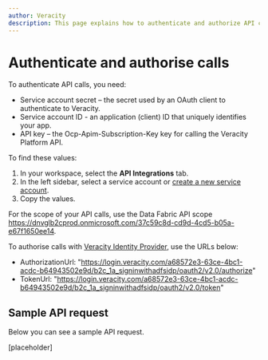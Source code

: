 ```yaml
---
author: Veracity
description: This page explains how to authenticate and authorize API calls for Data Workbench.
---
```

# Authenticate and authorise calls
To authenticate API calls, you need:
* Service account secret – the secret used by an OAuth client to authenticate to Veracity. 
* Service account ID - an application (client) ID that uniquely identifies your app.
* API key – the Ocp-Apim-Subscription-Key key for calling the Veracity Platform API.

To find these values:
1. In your workspace, select the **API Integrations** tab.
2. In the left sidebar, select a service account or [create a new service account](apiintegrations.md).
3. Copy the values.

For the scope of your API calls, use the Data Fabric API scope https://dnvglb2cprod.onmicrosoft.com/37c59c8d-cd9d-4cd5-b05a-e67f1650ee14.

To authorise calls with [Veracity Identity Provider](https://developer.veracity.com/docs/section/identity/identity), use the URLs below:
* AuthorizationUrl: "https://login.veracity.com/a68572e3-63ce-4bc1-acdc-b64943502e9d/b2c_1a_signinwithadfsidp/oauth2/v2.0/authorize"
* TokenUrl: "https://login.veracity.com/a68572e3-63ce-4bc1-acdc-b64943502e9d/b2c_1a_signinwithadfsidp/oauth2/v2.0/token"

## Sample API request
Below you can see a sample API request.

[placeholder]
